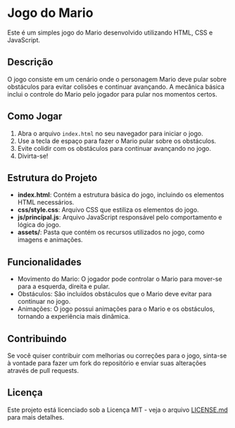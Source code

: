 # Jogo do Mario

Este é um simples jogo do Mario desenvolvido utilizando HTML, CSS e JavaScript.

## Descrição

O jogo consiste em um cenário onde o personagem Mario deve pular sobre obstáculos para evitar colisões e continuar avançando. A mecânica básica inclui o controle do Mario pelo jogador para pular nos momentos certos.

## Como Jogar

1. Abra o arquivo `index.html` no seu navegador para iniciar o jogo.
2. Use a tecla de espaço para fazer o Mario pular sobre os obstáculos.
3. Evite colidir com os obstáculos para continuar avançando no jogo.
4. Divirta-se!

## Estrutura do Projeto

- **index.html**: Contém a estrutura básica do jogo, incluindo os elementos HTML necessários.
- **css/style.css**: Arquivo CSS que estiliza os elementos do jogo.
- **js/principal.js**: Arquivo JavaScript responsável pelo comportamento e lógica do jogo.
- **assets/**: Pasta que contém os recursos utilizados no jogo, como imagens e animações.

## Funcionalidades

- Movimento do Mario: O jogador pode controlar o Mario para mover-se para a esquerda, direita e pular.
- Obstáculos: São incluídos obstáculos que o Mario deve evitar para continuar no jogo.
- Animações: O jogo possui animações para o Mario e os obstáculos, tornando a experiência mais dinâmica.

## Contribuindo

Se você quiser contribuir com melhorias ou correções para o jogo, sinta-se à vontade para fazer um fork do repositório e enviar suas alterações através de pull requests.

## Licença

Este projeto está licenciado sob a Licença MIT - veja o arquivo [LICENSE.md](LICENSE.md) para mais detalhes.
